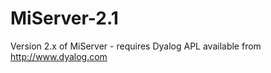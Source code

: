MiServer-2.1
============

Version 2.x of MiServer - requires Dyalog APL available from http://www.dyalog.com 
